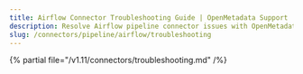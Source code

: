 ```yaml
---
title: Airflow Connector Troubleshooting Guide | OpenMetadata Support
description: Resolve Airflow pipeline connector issues with OpenMetadata'scomprehensive troubleshooting guide. Fix common errors, debug connections & optimize workflows.
slug: /connectors/pipeline/airflow/troubleshooting
---
```


{% partial file="/v1.11/connectors/troubleshooting.md" /%}
